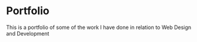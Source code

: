 # Portfolio
This is a portfolio of some of the work I have done in relation to Web Design and Development

